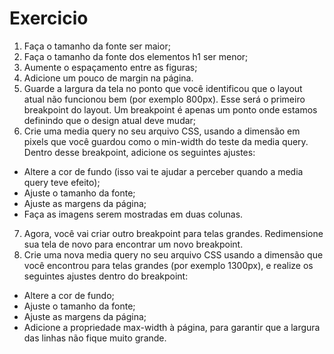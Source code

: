 # Exercicio

1.  Faça o tamanho da fonte ser maior;
2.  Faça o tamanho da fonte dos elementos h1 ser menor;
3.  Aumente o espaçamento entre as figuras;
4.  Adicione um pouco de margin na página.
5.  Guarde a largura da tela no ponto que você identificou que o layout atual não funcionou bem (por exemplo 800px). Esse será o primeiro breakpoint do layout. Um breakpoint é apenas um ponto onde estamos definindo que o design atual deve mudar;
6.  Crie uma media query no seu arquivo CSS, usando a dimensão em pixels que você guardou como o min-width do teste da media query. Dentro desse breakpoint, adicione os seguintes ajustes:
  - Altere a cor de fundo (isso vai te ajudar a perceber quando a media query   teve efeito);
  - Ajuste o tamanho da fonte;
  - Ajuste as margens da página;
  - Faça as imagens serem mostradas em duas colunas.
7. Agora, você vai criar outro breakpoint para telas grandes. Redimensione sua tela de novo para encontrar um novo breakpoint.
8. Crie uma nova media query no seu arquivo CSS usando a dimensão que você encontrou para telas grandes (por exemplo 1300px), e realize os seguintes ajustes dentro do breakpoint:
  - Altere a cor de fundo;
  - Ajuste o tamanho da fonte;
  - Ajuste as margens da página;
  - Adicione a propriedade max-width à página, para garantir que a largura das linhas não fique muito grande.